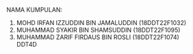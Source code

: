 NAMA KUMPULAN: <br>
1. MOHD IRFAN IZZUDDIN BIN JAMALUDDIN (18DDT22F1032) <br>
2. MUHAMMAD SYAKIR BIN SHAMSUDDIN (18DDT22F1095) <br>
3. MUHAMMAD ZARIF FIRDAUS BIN ROSLI (18DDT22F1074) <br>
DDT4D
